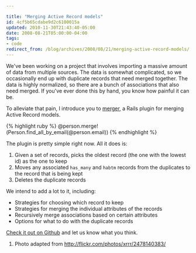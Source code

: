 ```yaml
---

title: "Merging Active Record models"
id: 4cf5b65cdabe9d2c6100015a
updated: 2010-11-30T21:43:40-05:00
date: 2008-08-21T05:00:00-04:00
tags:
- code
redirect_from: /blog/archives/2008/08/21/merging-active-record-models/
---
```


<div class="banner">
<!-- Image not found: /assets/2008/8/21/merge.jpg -->
</div>
We've been working on a project that involves importing a massive amount of data from multiple sources. The data is somewhat complicated, so we occasionally end up with duplicate records that need merged together. The data is highly normalized, so there are a bunch of associations that also need merged. If you've ever done this by hand, you know how painful it can be.

To alleviate that pain, I introduce you to [merger](http://github.com/collectiveidea/merger), a Rails plugin for merging Active Record models.

{% highlight ruby %}
@person.merge!(Person.find_all_by_email(@person.email))
{% endhighlight %}

The plugin is pretty simple right now. All it does is:

1.  Given a set of records, picks the oldest record (the one with the lowest id) as the one to keep
2.  Moves any associated `has_many` and `habtm` records from the duplicates to the record that is being kept
3.  Deletes the duplicate records

We intend to add a lot to it, including:

-   Strategies for choosing which record to keep
-   Strategies for merging the individual attributes of the records
-   Recursively merge associations based on certain attributes
-   Options for what to do with the duplicate records

[Check it out on Github](http://github.com/collectiveidea/merger) and let us know what you think.

<ol class="footnotes">
<li>
Photo adapted from <a href="http://flickr.com/photos/xrrr/2478140383/">http://flickr.com/photos/xrrr/2478140383/</a>

</li>
</ol>
